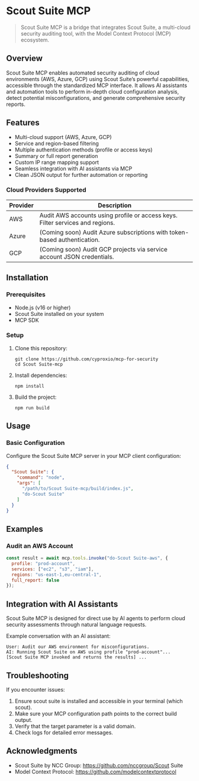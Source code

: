 # Scout Suite MCP

> Scout Suite MCP is a bridge that integrates Scout Suite, a multi-cloud security auditing tool, with the Model Context Protocol (MCP) ecosystem.


## Overview

Scout Suite MCP enables automated security auditing of cloud environments (AWS, Azure, GCP) using Scout Suite’s powerful capabilities, accessible through the standardized MCP interface. It allows AI assistants and automation tools to perform in-depth cloud configuration analysis, detect potential misconfigurations, and generate comprehensive security reports.


## Features

- Multi-cloud support (AWS, Azure, GCP)
- Service and region-based filtering
- Multiple authentication methods (profile or access keys)
- Summary or full report generation
- Custom IP range mapping support
- Seamless integration with AI assistants via MCP
- Clean JSON output for further automation or reporting

### Cloud Providers Supported

| Provider | Description |
|------|-------------|
|AWS|Audit AWS accounts using profile or access keys. Filter services and regions.
|Azure|(Coming soon) Audit Azure subscriptions with token-based authentication.
|GCP|(Coming soon) Audit GCP projects via service account JSON credentials.


## Installation

### Prerequisites

- Node.js (v16 or higher)
- Scout Suite installed on your system
- MCP SDK

### Setup

1. Clone this repository:
   ```
   git clone https://github.com/cyproxio/mcp-for-security
   cd Scout Suite-mcp
   ```

2. Install dependencies:
   ```
   npm install
   ```

3. Build the project:
   ```
   npm run build
   ```

## Usage

### Basic Configuration

Configure the Scout Suite MCP server in your MCP client configuration:

```json
{
  "Scout Suite": {
    "command": "node",
    "args": [
      "/path/to/Scout Suite-mcp/build/index.js",
      "do-Scout Suite"
    ]
  }
}
```


## Examples

### Audit an AWS Account

```javascript
const result = await mcp.tools.invoke("do-Scout Suite-aws", {
  profile: "prod-account",
  services: ["ec2", "s3", "iam"],
  regions: "us-east-1,eu-central-1",
  full_report: false
});
```


## Integration with AI Assistants
Scout Suite MCP is designed for direct use by AI agents to perform cloud security assessments through natural language requests.

Example conversation with an AI assistant:

```
User: Audit our AWS environment for misconfigurations.
AI: Running Scout Suite on AWS using profile "prod-account"...
[Scout Suite MCP invoked and returns the results] ...
```

## Troubleshooting

If you encounter issues:

1.	Ensure scout suite is installed and accessible in your terminal (which scout).
2.	Make sure your MCP configuration path points to the correct build output.
3.	Verify that the target parameter is a valid domain.
4.	Check logs for detailed error messages.

## Acknowledgments

- Scout Suite by NCC Group: https://github.com/nccgroup/Scout Suite
- Model Context Protocol: https://github.com/modelcontextprotocol